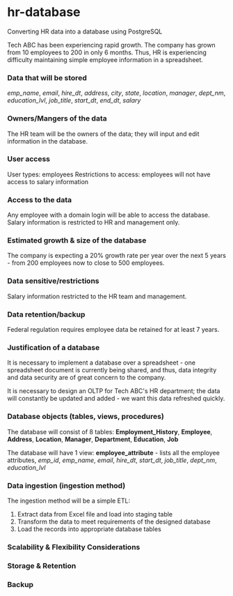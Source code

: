 # hr-database
Converting HR data into a database using PostgreSQL


Tech ABC has been experiencing rapid growth. The company has grown from 10 employees
to 200 in only 6 months. Thus, HR is experiencing difficulty maintaining simple 
employee information in a spreadsheet.
 

### Data that will be stored
*emp_name*, *email*, *hire_dt*, *address*, *city*, *state*, *location*, *manager*, *dept_nm*, *education_lvl*,
*job_title*, *start_dt*, *end_dt*, *salary*

### Owners/Mangers of the data
The HR team will be the owners of the data; they will input and edit information in the 
database.
 
### User access
User types: employees
Restrictions to access: employees will not have access to salary information

### Access to the data
Any employee with a domain login will be able to access the database. Salary information is
restricted to HR and management only.
 
### Estimated growth & size of the database
The company is expecting a 20% growth rate per year over the next 5 years - from 200 employees now
to close to 500 employees.
 
### Data sensitive/restrictions
Salary information restricted to the HR team and management. 
 
### Data retention/backup
Federal regulation requires employee data be retained for at least 7 years.
 
### Justification of a database
It is necessary to implement a database over a spreadsheet - one spreadsheet document is 
currently being shared, and thus, data integrity and data security are of great concern to the company.

It is necessary to design an OLTP for Tech ABC's HR department; the data will constantly be updated and added - 
we want this data refreshed quickly.
 
### Database objects (tables, views, procedures)
The database will consist of 8 tables: **Employment_History**, **Employee**, **Address**,
**Location**, **Manager**, **Department**, **Education**, **Job**

The database will have 1 view: **employee_attribute** - lists all the employee attributes,
*emp_id*, *emp_name*, *email*, *hire_dt*, *start_dt*, *job_title*, *dept_nm*, *education_lvl*

### Data ingestion (ingestion method)
The ingestion method will be a simple ETL:

1. Extract data from Excel file and load into staging table
2. Transform the data to meet requirements of the designed database
3. Load the records into appropriate database tables

### Scalability & Flexibility Considerations

### Storage & Retention


### Backup